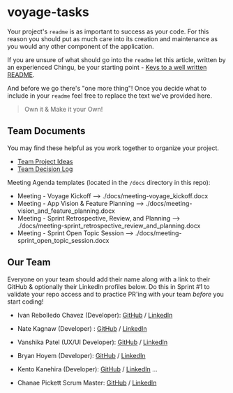 # voyage-tasks

Your project's `readme` is as important to success as your code. For
this reason you should put as much care into its creation and maintenance
as you would any other component of the application.

If you are unsure of what should go into the `readme` let this article,
written by an experienced Chingu, be your starting point -
[Keys to a well written README](https://tinyurl.com/yk3wubft).

And before we go there's "one more thing"! Once you decide what to include
in your `readme` feel free to replace the text we've provided here.

> Own it & Make it your Own!

## Team Documents

You may find these helpful as you work together to organize your project.

- [Team Project Ideas](./docs/team_project_ideas.md)
- [Team Decision Log](./docs/team_decision_log.md)

Meeting Agenda templates (located in the `/docs` directory in this repo):

- Meeting - Voyage Kickoff --> ./docs/meeting-voyage_kickoff.docx
- Meeting - App Vision & Feature Planning --> ./docs/meeting-vision_and_feature_planning.docx
- Meeting - Sprint Retrospective, Review, and Planning --> ./docs/meeting-sprint_retrospective_review_and_planning.docx
- Meeting - Sprint Open Topic Session --> ./docs/meeting-sprint_open_topic_session.docx

## Our Team

Everyone on your team should add their name along with a link to their GitHub
& optionally their LinkedIn profiles below. Do this in Sprint #1 to validate
your repo access and to practice PR'ing with your team _before_ you start
coding!

- Ivan Rebolledo Chavez (Developer): [GitHub](https://github.com/ivannissimrch) / [LinkedIn](https://www.linkedin.com/in/ivan-rebolledo-012b17244/)
- Nate Kagnaw (Developer) : [GitHub](https://github.com/natnaelsisay) / [LinkedIn](https://www.linkedin.com/in/natnael-kagnaw/)
- Vanshika Patel (UX/UI Developer): [GitHub](https://github.com/vanshika-99) / [LinkedIn](https://linkedin.com/in/vanshikapatel)
- Bryan Hoyem (Developer): [GitHub](https://github.com/bhoyem) / [LinkedIn](https://www.linkedin.com/in/bhoyem/)
- Kento Kanehira (Developer): [GitHub](https://github.com/kento-ix) / [LinkedIn](https://www.linkedin.com/in/kento-kanehira-ixx/) 
  ...

-  Chanae Pickett Scrum Master: [GitHub](https://github.com/chanaelynease) / [LinkedIn](https://linkedin.com/in/chanaepickett)
